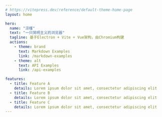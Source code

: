 ```yaml
---
# https://vitepress.dev/reference/default-theme-home-page
layout: home

hero:
  name: "涼槿"
  text: "一只简明主义的浏览器"
  tagline: 基于Electron + Vite + Vue架构，由Chromium构建
  actions:
    - theme: brand
      text: Markdown Examples
      link: /markdown-examples
    - theme: alt
      text: API Examples
      link: /api-examples

features:
  - title: Feature A
    details: Lorem ipsum dolor sit amet, consectetur adipiscing elit
  - title: Feature B
    details: Lorem ipsum dolor sit amet, consectetur adipiscing elit
  - title: Feature C
    details: Lorem ipsum dolor sit amet, consectetur adipiscing elit
---
```


